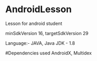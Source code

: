 # AndroidLesson
Lesson for android student


minSdkVersion 16, targetSdkVersion 29

Language:- JAVA, Java JDK - 1.8

#Dependencies used AndroidX, Multidex
